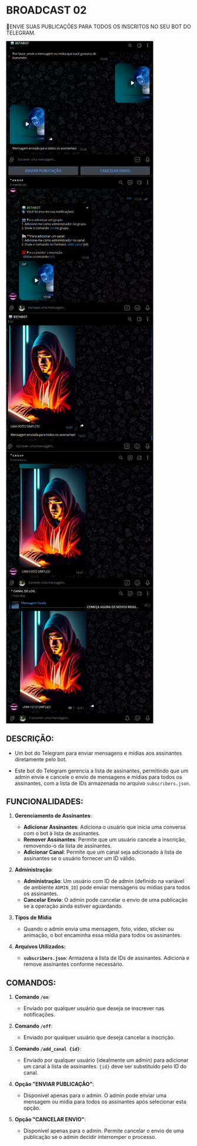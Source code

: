 # BROADCAST 02
🤖ENVIE SUAS PUBLICAÇÕES PARA TODOS OS INSCRITOS NO SEU BOT DO TELEGRAM.

<img src="./IMAGENS/FOTO_1.png" align="center" width="400"> <br>
<img src="./IMAGENS/FOTO_2.png" align="center" width="400"> <br>
<img src="./IMAGENS/FOTO_3.png" align="center" width="400"> <br>
<img src="./IMAGENS/FOTO_4.png" align="center" width="400"> <br>
<img src="./IMAGENS/FOTO_5.png" align="center" width="400"> <br>

## DESCRIÇÃO:
- Um bot do Telegram para enviar mensagens e mídias aos assinantes diretamente pelo bot.

- Este bot do Telegram gerencia a lista de assinantes, permitindo que um admin envie e cancele o envio de mensagens e mídias para todos os assinantes, com a lista de IDs armazenada no arquivo `subscribers.json`.

## FUNCIONALIDADES:
1. **Gerenciamento de Assinantes**:
   - **Adicionar Assinantes**: Adiciona o usuário que inicia uma conversa com o bot à lista de assinantes.
   - **Remover Assinantes**: Permite que um usuário cancele a inscrição, removendo-o da lista de assinantes.
   - **Adicionar Canal**: Permite que um canal seja adicionado à lista de assinantes se o usuário fornecer um ID válido.

2. **Administração**:
   - **Administração**: Um usuário com ID de admin (definido na variável de ambiente `ADMIN_ID`) pode enviar mensagens ou mídias para todos os assinantes.
   - **Cancelar Envio**: O admin pode cancelar o envio de uma publicação se a operação ainda estiver aguardando.

3. **Tipos de Mídia**
   - Quando o admin envia uma mensagem, foto, vídeo, sticker ou animação, o bot encaminha essa mídia para todos os assinantes. 

4. **Arquivos Utilizados:**
   - **`subscribers.json`**: Armazena a lista de IDs de assinantes. Adiciona e remove assinantes conforme necessário.

## COMANDOS:
1. **Comando `/on`**:
   - Enviado por qualquer usuário que deseja se inscrever nas notificações.

2. **Comando `/off`**:
   - Enviado por qualquer usuário que deseja cancelar a inscrição.

3. **Comando `/add_canal {id}`**:
   - Enviado por qualquer usuário (idealmente um admin) para adicionar um canal à lista de assinantes. `{id}` deve ser substituído pelo ID do canal.

4. **Opção "ENVIAR PUBLICAÇÃO"**:
   - Disponível apenas para o admin. O admin pode enviar uma mensagem ou mídia para todos os assinantes após selecionar esta opção.

5. **Opção "CANCELAR ENVIO"**:
   - Disponível apenas para o admin. Permite cancelar o envio de uma publicação se o admin decidir interromper o processo.

